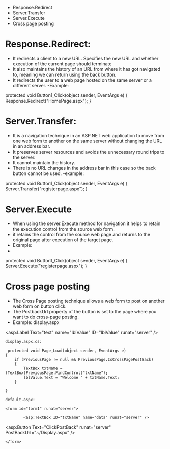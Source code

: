 - Response.Redirect
- Server.Transfer
- Server.Execute
- Cross page posting

# Response.Redirect:
- It redirects a client to a new URL. Specifies the new URL and whether execution of the current page should terminate
- It also maintains the history of an URL from where it has got navigated to, meaning we can return using the back button.
- It redirects the user to a web page hosted on the same server or a different server.
-Example:

protected void Button1_Click(object sender, EventArgs e) { Response.Redirect("HomePage.aspx"); }

# Server.Transfer:
- It is a navigation technique in an ASP.NET web application to move from one web form to another on the same server without changing the URL in an address bar.
- It preserves server resources and avoids the unnecessary round trips to the server.
- It cannot maintain the history.
- There is no URL changes in the address bar in this case so the back button cannot be used.
-example:

protected void Button1_Click(object sender, EventArgs e) { Server.Transfer("registerpage.aspx"); }

# Server.Execute
- When using the server.Execute method for navigation it helps to retain the execution control from the source web form.
- it retains the control from the source web page and returns to the original page after execution of the target page.
- Example:
- 
protected void Button1_Click(object sender, EventArgs e) { Server.Execute("registerpage.aspx"); }

# Cross page posting
- The Cross Page posting technique allows a web form to post on another web form on button click.
- The PostbackUrl property of the button is set to the page where you want to do cross-page posting.
- Example:
 display.aspx
 
 <form id="form1" runat="server">
  
 <asp:Label Text="text" name="lblValue" ID="lblValue" runat="server" /> 
 
 </div>
 
 </form>
    
    display.aspx.cs:
    
     protected void Page_Load(object sender, EventArgs e)
    {
        if (PreviousPage != null && PreviousPage.IsCrossPagePostBack)
        {
            TextBox txtName = (TextBox)PreviousPage.FindControl("txtName");
            lblValue.Text = "Welcome " + txtName.Text;
        }

    }
    
    default.aspx:
    
    <form id="form1" runat="server">
    
            <asp:TextBox ID="txtName" name="data" runat="server" />  
            
   <asp:Button Text="ClickPostBack" runat="server" PostBackUrl="~/Display.aspx" />
   
       
    </form>
